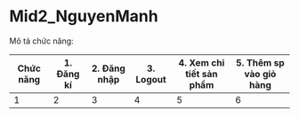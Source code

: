 # Mid2_NguyenManh

<!DOCTYPE html>
<html>
<head>
  <meta name="viewport" content="width=device-width, initial-scale=1">
  <link rel="stylesheet" href="https://maxcdn.bootstrapcdn.com/bootstrap/3.4.1/css/bootstrap.min.css">
</head>
<body>

<div class="container">
  <p>Mô tả chức năng:</p>                                                                                      
  <div class="table-responsive">          
  <table class="table">
    <thead>
      <tr>
        <th>Chức năng</th>
        <th>1. Đăng kí</th>
        <th>2. Đăng nhập </th>
        <th>3. Logout</th>
        <th>4. Xem chi tiết sản phẩm</th>
        <th>5. Thêm sp vào giỏ hàng</th>
      </tr>
    </thead>
    <tbody>
      <tr>
        <td>1</td>
        <td>2</td>
        <td>3</td>
        <td>4</td>
        <td>5</td>
        <td>6</td>
      </tr>
    </tbody>
  </table>
  </div>
</div>

